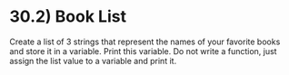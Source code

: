 # 30.2) Book List

Create a list of 3 strings that represent the names of your favorite books and
store it in a variable. Print this variable. Do not write a function, just
assign the list value to a variable and print it.
